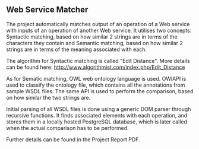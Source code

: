 ## Web Service Matcher

The project automatically matches output of an operation of a Web service with inputs of an operation of another Web service. It utilises two concepts: Syntactic matching, based on how similar 2 strings are in terms of the characters they contain and Semantic matching, based on how similar 2 strings are in terms of the meaning associated with each.

The algorithm for Syntactic matching is called "Edit Distance". More details can be found here:
http://www.algorithmist.com/index.php/Edit_Distance

As for Sematic matching, OWL web ontology language is used. OWlAPI is used to classify the ontology file, which contains all the annotations from sample WSDL files. The same API is used to perform the comparison, based on how similar the two strings are.

Initial parsing of all WSDL files is done using a generic DOM parser through recursive functions. It finds associated elements with each operation, and stores them in a locally hosted PostgreSQL database, which is later called when the actual comparison has to be performed.

Further details can be found in the Project Report PDF.
